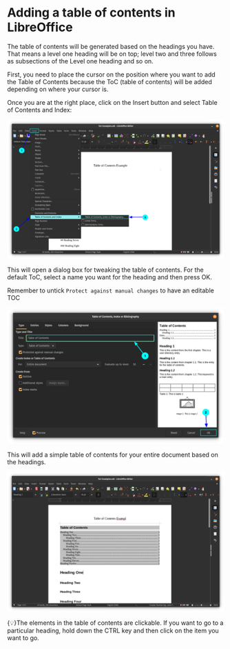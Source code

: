 # Adding a table of contents in LibreOffice

The table of contents will be generated based on the headings you have. That means a level one heading will be on top; level two and three follows as subsections of the Level one heading and so on.

First, you need to place the cursor on the position where you want to add the Table of Contents because the ToC (table of contents) will be added depending on where your cursor is.

Once you are at the right place, click on the Insert button and select Table of Contents and Index:


![Screenshot](1.png)

This will open a dialog box for tweaking the table of contents. For the default ToC, select a name you want for the heading and then press OK.

Remember to untick `Protect against manual changes` to have an editable TOC

![Screenshot](2.webp)

This will add a simple table of contents for your entire document based on the headings.


![Screenshot](3.webp)

{💡}The elements in the table of contents are clickable. If you want to go to a particular heading, hold down the CTRL key and then click on the item you want to go.


